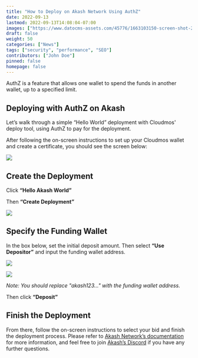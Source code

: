 ```yaml
---
title: "How to Deploy on Akash Network Using AuthZ"
date: 2022-09-13
lastmod: 2022-09-13T14:08:04-07:00
images: ["https://www.datocms-assets.com/45776/1663103150-screen-shot-2022-09-13-at-5-05-36-pm.png"]
draft: false
weight: 50
categories: ["News"]
tags: ["security", "performance", "SEO"]
contributors: ["John Doe"]
pinned: false
homepage: false
---
```

AuthZ is a feature that allows one wallet to spend the funds in another wallet, up to a specified limit.

Deploying with AuthZ on Akash
-----------------------------

Let’s walk through a simple “Hello World” deployment with Cloudmos' deploy tool, using AuthZ to pay for the deployment.

After following the on-screen instructions to set up your Cloudmos wallet and create a certificate, you should see the screen below:

![](https://www.datocms-assets.com/45776/1663102509-screen-shot-2022-09-13-at-4-45-50-pm.png)

Create the Deployment
---------------------

Click **“Hello Akash World”**

Then **“Create Deployment”**

![](https://www.datocms-assets.com/45776/1663102593-screen-shot-2022-09-13-at-4-46-52-pm.png)

Specify the Funding Wallet
--------------------------

In the box below, set the initial deposit amount. Then select **“Use Depositor”** and input the funding wallet address. 

![](https://www.datocms-assets.com/45776/1663102612-screen-shot-2022-09-13-at-4-47-06-pm.png)

![](https://www.datocms-assets.com/45776/1663102628-screen-shot-2022-09-13-at-4-50-30-pm.png)

_Note: You should replace "akash123..." with the funding wallet address._

Then click **“Deposit”**

Finish the Deployment
---------------------

From there, follow the on-screen instructions to select your bid and finish the deployment process. Please refer to [Akash Network’s documentation](https://docs.akash.network/) for more information, and feel free to join [Akash’s Discord](https://discord.com/invite/akash) if you have any further questions.